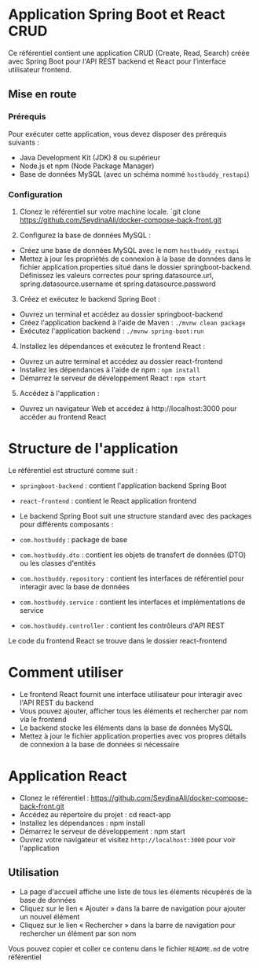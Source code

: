 # Application Spring Boot et React CRUD

Ce référentiel contient une application CRUD (Create, Read, Search) créée avec Spring Boot pour l'API REST backend et React pour l'interface utilisateur frontend.

## Mise en route

### Prérequis
Pour exécuter cette application, vous devez disposer des prérequis suivants :

- Java Development Kit (JDK) 8 ou supérieur
- Node.js et npm (Node Package Manager)
- Base de données MySQL (avec un schéma nommé `hostbuddy_restapi`)

### Configuration

1. Clonez le référentiel sur votre machine locale.
`git clone https://github.com/SeydinaAli/docker-compose-back-front.git

2. Configurez la base de données MySQL :
- Créez une base de données MySQL avec le nom `hostbuddy_restapi`
- Mettez à jour les propriétés de connexion à la base de données dans le fichier application.properties situé dans le dossier springboot-backend. Définissez les valeurs correctes pour spring.datasource.url, spring.datasource.username et spring.datasource.password

3. Créez et exécutez le backend Spring Boot :
- Ouvrez un terminal et accédez au dossier springboot-backend
- Créez l'application backend à l'aide de Maven : `./mvnw clean package`
- Exécutez l'application backend : `./mvnw spring-boot:run`

4. Installez les dépendances et exécutez le frontend React :
- Ouvrez un autre terminal et accédez au dossier react-frontend
- Installez les dépendances à l'aide de npm : `npm install`
- Démarrez le serveur de développement React : `npm start`

5. Accédez à l'application :
- Ouvrez un navigateur Web et accédez à http://localhost:3000 pour accéder au frontend React

# Structure de l'application

Le référentiel est structuré comme suit :
- `springboot-backend` : contient l'application backend Spring Boot
- `react-frontend` : contient le React application frontend

- Le backend Spring Boot suit une structure standard avec des packages pour différents composants :
- `com.hostbuddy` : package de base
- `com.hostbuddy.dto` : contient les objets de transfert de données (DTO) ou les classes d'entités
- `com.hostbuddy.repository` : contient les interfaces de référentiel pour interagir avec la base de données
- `com.hostbuddy.service` : contient les interfaces et implémentations de service
- `com.hostbuddy.controller` : contient les contrôleurs d'API REST

Le code du frontend React se trouve dans le dossier react-frontend

# Comment utiliser

- Le frontend React fournit une interface utilisateur pour interagir avec l'API REST du backend
- Vous pouvez ajouter, afficher tous les éléments et rechercher par nom via le frontend
- Le backend stocke les éléments dans la base de données MySQL
- Mettez à jour le fichier application.properties avec vos propres détails de connexion à la base de données si nécessaire

# Application React

- Clonez le référentiel : https://github.com/SeydinaAli/docker-compose-back-front.git
- Accédez au répertoire du projet : cd react-app
- Installez les dépendances : npm install
- Démarrez le serveur de développement : npm start
- Ouvrez votre navigateur et visitez `http://localhost:3000` pour voir l'application

## Utilisation
- La page d'accueil affiche une liste de tous les éléments récupérés de la base de données
- Cliquez sur le lien « Ajouter » dans la barre de navigation pour ajouter un nouvel élément
- Cliquez sur le lien « Rechercher » dans la barre de navigation pour rechercher un élément par son nom

Vous pouvez copier et coller ce contenu dans le fichier `README.md` de votre référentiel